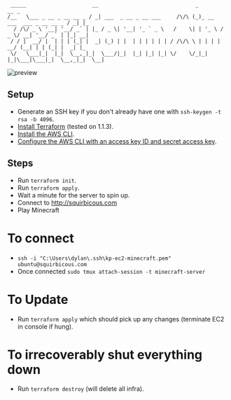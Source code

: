 ```
 _____                     __                               _                            __ _
/__   \___ _ __ _ __ __ _ / _| ___  _ __ _ __ ___     /\/\ (_)_ __   ___  ___ _ __ __ _ / _| |_
  / /\/ _ \ '__| '__/ _` | |_ / _ \| '__| '_ ` _ \   /    \| | '_ \ / _ \/ __| '__/ _` | |_| __|
 / / |  __/ |  | | | (_| |  _| (_) | |  | | | | | | / /\/\ \ | | | |  __/ (__| | | (_| |  _| |_
 \/   \___|_|  |_|  \__,_|_|  \___/|_|  |_| |_| |_| \/    \/_|_| |_|\___|\___|_|  \__,_|_|  \__|
```

![preview](preview.gif)

## Setup
- Generate an SSH key if you don't already have one with `ssh-keygen -t rsa -b 4096`.
- [Install Terraform](https://learn.hashicorp.com/tutorials/terraform/install-cli) (tested on 1.1.3).
- [Install the AWS CLI](https://docs.aws.amazon.com/cli/latest/userguide/install-cliv2.html).
- [Configure the AWS CLI with an access key ID and secret access key](https://docs.aws.amazon.com/cli/latest/userguide/cli-configure-quickstart.html).

## Steps
- Run `terraform init`.
- Run `terraform apply`.
- Wait a minute for the server to spin up.
- Connect to http://squirbicous.com
- Play Minecraft

# To connect
- `ssh -i "C:\Users\dylan\.ssh\kp-ec2-minecraft.pem" ubuntu@squirbicous.com`
- Once connected `sudo tmux attach-session -t minecraft-server`

# To Update
- Run `terraform apply` which should pick up any changes (terminate EC2 in console if hung).

# To irrecoverably shut everything down
- Run `terraform destroy` (will delete all infra).
